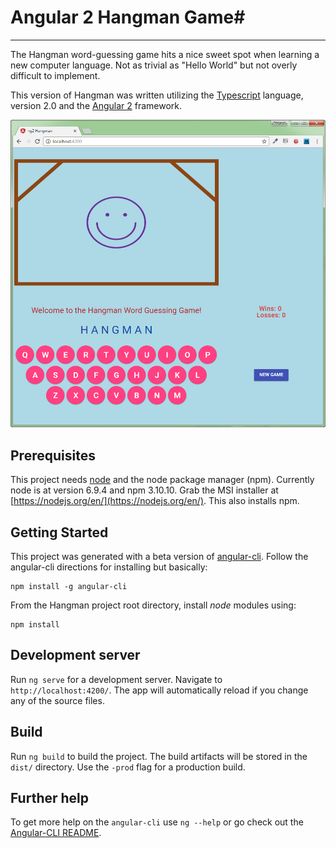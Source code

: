# Angular 2 Hangman Game#

----------

The Hangman word-guessing game hits a nice sweet spot when learning a new computer language. Not as trivial as "Hello World" but not overly difficult to implement.

This version of Hangman was written utilizing the [Typescript](https://www.typescriptlang.org/) language, version 2.0 and the [Angular 2](https://angular.io/) framework.      

![window view](https://github.com/ROpsal/ng2-hangman/blob/master/images/window.png)

## Prerequisites

This project needs [node](https://nodejs.org/en/) and the node package manager (npm).  Currently node is at version 6.9.4 and npm 3.10.10. Grab the MSI installer at [https://nodejs.org/en/](https://nodejs.org/en/). This also installs npm.

## Getting Started

This project was generated with a beta version of [angular-cli](https://github.com/angular/angular-cli).  Follow the angular-cli directions for installing but basically:

	npm install -g angular-cli

From the Hangman project root directory, install *node* modules using:
	
	npm install  

## Development server
Run `ng serve` for a development server. Navigate to `http://localhost:4200/`. The app will automatically reload if you change any of the source files.

## Build

Run `ng build` to build the project. The build artifacts will be stored in the `dist/` directory. Use the `-prod` flag for a production build.

## Further help

To get more help on the `angular-cli` use `ng --help` or go check out the [Angular-CLI README](https://github.com/angular/angular-cli/blob/master/README.md).
